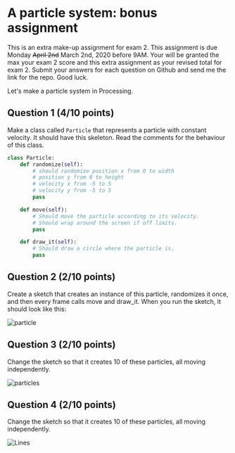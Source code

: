 # A particle system: bonus assignment

This is an extra make-up assignment for exam 2. This assignment is due Monday ~~April 2nd~~ March 2nd, 2020 before 9AM. Your will be granted the max your exam 2 score and this extra assignment as your revised total for exam 2. Submit your answers for each question on Github and send me the link for the repo. Good luck.

Let's make a particle system in Processing.

## Question 1 (4/10 points)

Make a class called `Particle` that represents a particle with constant velocity. It should have this skeleton. Read the comments for the behaviour of this class.

```python
class Particle:
    def randomize(self):
        # should randomize position x from 0 to width
        # position y from 0 to height
        # velocity x from -5 to 5
        # velocity y from -5 to 5
        pass

    def move(self):
        # Should move the particle according to its velocity.
        # Should wrap around the screen if off limits.
        pass

    def draw_it(self):
        # Should draw a circle where the particle is.
        pass
```

## Question 2 (2/10 points)

Create a sketch that creates an instance of this particle, randomizes it once, and then every frame calls move and draw_it. When you run the sketch, it should look like this:

![particle](particle.gif)

## Question 3 (2/10 points)

Change the sketch so that it creates 10 of these particles, all moving independently.

![particles](particles.gif)

## Question 4 (2/10 points)

Change the sketch so that it creates 10 of these particles, all moving independently.

![Lines](lines.gif)
